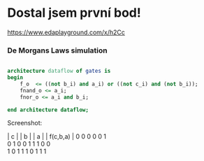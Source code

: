 # Dostal jsem první bod!

https://www.edaplayground.com/x/h2Cc

### De Morgans Laws simulation

```vhdl

architecture dataflow of gates is
begin
    f_o  <= ((not b_i) and a_i) or ((not c_i) and (not b_i));
    fnand_o <= a_i;
    fnor_o <= a_i and b_i;

end architecture dataflow;

```

Screenshot:



| c | |	b | | a |  | f(c,b,a) |
  0	    0	  0	
  0	    0	  1	 
  0	    1	  0	
  0	    1	  1	
  1 	0	  0   	
  1 	0	  1	
  1	    1	  0	
  1	    1	  1   
